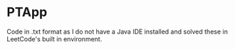 # PTApp

Code in .txt format as I do not have a Java IDE installed and solved these in LeetCode's built in environment.

